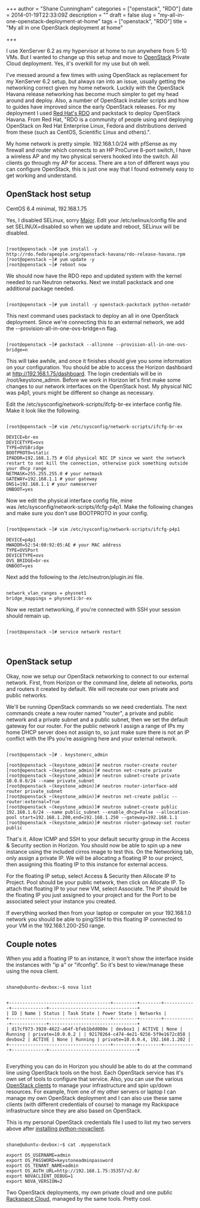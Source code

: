 +++
author = "Shane Cunningham"
categories = ["openstack", "RDO"]
date = 2014-01-19T22:33:09Z
description = ""
draft = false
slug = "my-all-in-one-openstack-deployment-at-home"
tags = ["openstack", "RDO"]
title = "My all in one OpenStack deployment at home"

+++


I use XenServer 6.2 as my hypervisor at home to run anywhere from 5-10 VMs. But I wanted to change up this setup and move to <a href="http://www.openstack.org/">OpenStack</a> Private Cloud deployment. Yes, it's overkill for my use but oh well.

I've messed around a few times with using OpenStack as replacement for my XenServer 6.2 setup, but always ran into an issue, usually getting the networking correct given my home network. Luckily with the OpenStack Havana release networking has become much simpler to get my head around and deploy. Also, a number of OpenStack installer scripts and how to guides have improved since the early OpenStack releases. For my deployment I used <a href="http://openstack.redhat.com/">Red Hat's RDO</a> and packstack to deploy OpenStack Havana. From Red Hat, "RDO is a community of people using and deploying OpenStack on Red Hat Enterprise Linux, Fedora and distributions derived from these (such as CentOS, Scientific Linux and others).".

My home network is pretty simple. 192.168.1.0/24 with pfSense as my firewall and router which connects to an HP ProCurve 8-port switch, I have a wireless AP and my two physical servers hooked into the switch. All clients go through my AP for access. There are a ton of different ways you can configure OpenStack, this is just one way that I found extremely easy to get working and understand.
<h2>OpenStack host setup</h2>
CentOS 6.4 minimal, 192.168.1.75

Yes, I disabled SELinux, sorry <a href="http://stopdisablingselinux.com/">Major</a>. Edit your /etc/selinux/config file and set SELINUX=disabled so when we update and reboot, SELinux will be disabled.
<pre><code>
[root@openstack ~]# yum install -y http://rdo.fedorapeople.org/openstack-havana/rdo-release-havana.rpm
[root@openstack ~]# yum update -y
[root@openstack ~]# reboot now
</code></pre>
We should now have the RDO repo and updated system with the kernel needed to run Neutron networks. Next we install packstack and one additional package needed.
<pre><code>
[root@openstack ~]# yum install -y openstack-packstack python-netaddr
</code></pre>
This next command uses packstack to deploy an all in one OpenStack deployment. Since we're connecting this to an external network, we add the --provision-all-in-one-ovs-bridge=n flag.
<pre><code>
[root@openstack ~]# packstack --allinone --provision-all-in-one-ovs-bridge=n
</code></pre>
This will take awhile, and once it finishes should give you some information on your configuration. You should be able to access the Horizon dashboard at http://192.168.1.75/dashboard. The login credentials will be in /root/keystone_admin. Before we work in Horizon let's first make some changes to our network interfaces on the OpenStack host. My physical NIC was p4p1, yours might be different so change as necessary.

Edit the /etc/sysconfig/network-scripts/ifcfg-br-ex interface config file. Make it look like the following.
<pre><code>
[root@openstack ~]# vim /etc/sysconfig/network-scripts/ifcfg-br-ex

DEVICE=br-ex
DEVICETYPE=ovs
TYPE=OVSBridge
BOOTPROTO=static
IPADDR=192.168.1.75 # Old physical NIC IP since we want the network restart to not kill the connection, otherwise pick something outside your dhcp range
NETMASK=255.255.255.0 # your netmask
GATEWAY=192.168.1.1 # your gateway
DNS1=192.168.1.1 # your nameserver
ONBOOT=yes
</code></pre>
Now we edit the physical interface config file, mine was /etc/sysconfig/network-scripts/ifcfg-p4p1. Make the following changes and make sure you don't use BOOTPROTO in your config.
<pre><code>
[root@openstack ~]# vim /etc/sysconfig/network-scripts/ifcfg-p4p1

DEVICE=p4p1
HWADDR=52:54:00:92:05:AE # your MAC address
TYPE=OVSPort
DEVICETYPE=ovs
OVS_BRIDGE=br-ex
ONBOOT=yes
</code></pre>
Next add the following to the /etc/neutron/plugin.ini file.
<pre><code>
network_vlan_ranges = physnet1
bridge_mappings = physnet1:br-ex
</code></pre>
Now we restart networking, if you're connected with SSH your session should remain up.
<pre><code>
[root@openstack ~]# service network restart
</code></pre>
&nbsp;
<h2>OpenStack setup</h2>
Okay, now we setup our OpenStack networking to connect to our external network. First, from Horizon or the command line, delete all networks, ports and routers it created by default. We will recreate our own private and public networks.

We'll be running OpenStack commands so we need credentials. The next commands create a new router named "router", a private and public network and a private subnet and a public subnet, then we set the default gateway for our router. For the public network I assign a range of IPs my home DHCP server does not assign to, so just make sure there is not an IP conflict with the IPs you're assigning here and your external network.
<pre><code>
[root@openstack ~]# . keystonerc_admin

[root@openstack ~(keystone_admin)]# neutron router-create router
[root@openstack ~(keystone_admin)]# neutron net-create private
[root@openstack ~(keystone_admin)]# neutron subnet-create private 10.0.0.0/24 --name private_subnet
[root@openstack ~(keystone_admin)]# neutron router-interface-add router private_subnet
[root@openstack ~(keystone_admin)]# neutron net-create public --router:external=True
[root@openstack ~(keystone_admin)]# neutron subnet-create public 192.168.1.0/24 --name public_subnet --enable_dhcp=False --allocation-pool start=192.168.1.200,end=192.168.1.250 --gateway=192.168.1.1
[root@openstack ~(keystone_admin)]# neutron router-gateway-set router public
</code></pre>
That's it. Allow ICMP and SSH to your default security group in the Access &amp; Security section in Horizon. You should now be able to spin up a new instance using the included cirros image to test this. On the Networking tab, only assign a private IP. We will be allocating a floating IP to our project, then assigning this floating IP to this instance for external access.

For the floating IP setup, select Access &amp; Security then Allocate IP to Project. Pool should be your public network, then click on Allocate IP. To attach that floating IP to your new VM, select Associate. The IP should be the floating IP you just assigned to your project and for the Port to be associated select your instance you created.

If everything worked then from your laptop or computer on your 192.168.1.0 network you should be able to ping/SSH to this floating IP connected to your VM in the 192.168.1.200-250 range.
<h2>Couple notes</h2>
When you add a floating IP to an instance, it won't show the interface inside the instances with "ip a" or "ifconfig". So it's best to view/manage these using the nova client.
<pre><code>
shane@ubuntu-devbox:~$ nova list

+--------------------------------------+---------+--------+------------+-------------+---------------------------------+
| ID | Name | Status | Task State | Power State | Networks |
+--------------------------------------+---------+--------+------------+-------------+---------------------------------+
| d17cf973-3920-4622-a64f-bfeb1bdd080e | devbox1 | ACTIVE | None | Running | private=10.0.0.2                          |
| 92170264-c474-4e21-9256-5f9e1672c858 | devbox2 | ACTIVE | None | Running | private=10.0.0.4, 192.168.1.202           |
+--------------------------------------+---------+--------+------------+-------------+---------------------------------+
</code></pre>
Everything you can do in Horizon you should be able to do at the command line using OpenStack tools on the host. Each OpenStack service has it's own set of tools to configure that service. Also, you can use the various <a href="https://wiki.openstack.org/wiki/OpenStackClients">OpenStack clients</a> to manage your infrastructure and spin up/down resources. For example, from one of my other servers or laptop I can manage my own OpenStack deployment and I can also use these same clients (with different credentials of course) to manage my Rackspace infrastructure since they are also based on OpenStack.

This is my personal OpenStack credentials file I used to list my two servers above after <a href="http://docs.openstack.org/user-guide/content/install_clients.html">installing python-novaclient</a>.
<pre><code>
shane@ubuntu-devbox:~$ cat .myopenstack

export OS_USERNAME=admin
export OS_PASSWORD=keystoneadminpassword
export OS_TENANT_NAME=admin
export OS_AUTH_URL=http://192.168.1.75:35357/v2.0/
export NOVACLIENT_DEBUG=1
export NOVA_VERSION=2
</code></pre>
Two OpenStack deployments, my own private cloud and one public <a href="http://www.rackspace.com/cloud/">Rackspace Cloud</a>, managed by the same tools. Pretty cool.